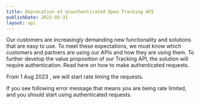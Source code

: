 ```yaml
---
title: Deprecation of Unauthenticated Open Tracking API
publishDate: 2023-05-31
layout: api
---
```

Our customers are increasingly demanding new functionality and solutions that are easy to use. To meet these expectations, 
we must know which customers and partners are using our APIs and how they are using them. To further develop the value proposition of our Tracking API, 
the solution will require authentication. Read here on how to make authenticated requests.

From 1 Aug 2023 , we will start rate liming the requests.

If you see following error message that means you are being rate limited, and you should start using authenticated requests.
